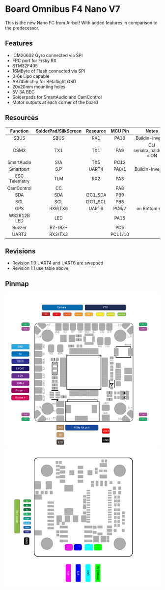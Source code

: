 # Board Omnibus F4 Nano V7

This is the new Nano FC from Airbot! With added features in comparison to the predecessor.

## Features

- ICM20602 Gyro connected via SPI
- FPC port for Frsky RX
- STM32F405
- 16MByte of Flash connected via SPI
- 3-6s Lipo capable
- AB7456 chip for Betaflight OSD
- 20x20mm mounting holes
- 5V 3A BEC
- Solderpads for SmartAudio and CamControl
- Motor outputs at each corner of the board

## Resources

|   Function    | SolderPad/SilkScreen | Resource | MCU Pin |            Notes            |
| :-----------: | :------------------: | :------: | :-----: | :-------------------------: |
|     SBUS      |         SBUS         |   RX1    |  PA10   |      Buildin-Inverter       |
|     DSM2      |         TX1          |   TX1    |   PA9   | CLI serialrx_halduplex = ON |
|  SmartAudio   |         S/A          |   TX5    |  PC12   |                             |
|   Smartport   |         S.P          |  UART4   |  PA0/1  |      Buildin-Inverters      |
| ESC Telemetry |         TLM          |   RX2    |   PA3   |                             |
|  CamControl   |          CC          |          |   PA8   |                             |
|      SDA      |         SDA          | I2C1_SDA |   PB9   |                             |
|      SCL      |         SCL          | I2C1_SCL |   PB8   |                             |
|      GPS      |       RX6/TX6        |  UART6   |  PC6/7  |       on Bottom side        |
|  WS2812B LED  |         LED          |          |  PA15   |                             |
|    Buzzer     |       BZ-/BZ+        |          |   PC5   |                             |
|     UART3     |       RX3/TX3        |          | PC11/10 |                             |

## Revisions

- Revision 1.0 UART4 and UART6 are swapped
- Revision 1.1 use table above

## Pinmap

![O4N7 Top](images/OMNIBUSF4NANOV7-TopSide.png)
![O4N7 Bottom](images/OMNIBUSF4NANOV7-BottomSide.png)
